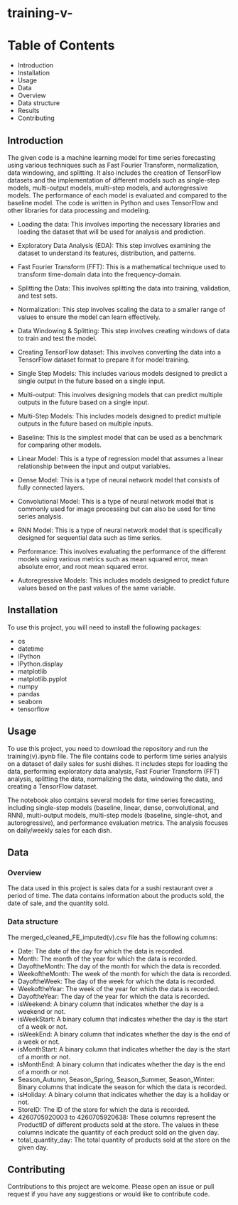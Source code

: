 # training-v-
# Table of Contents
- Introduction
- Installation
- Usage
- Data
- Overview
- Data structure
- Results
- Contributing
## Introduction
The given code is a machine learning model for time series forecasting using various techniques such as Fast Fourier Transform, normalization, data windowing, and splitting. It also includes the creation of TensorFlow datasets and the implementation of different models such as single-step models, multi-output models, multi-step models, and autoregressive models. The performance of each model is evaluated and compared to the baseline model. The code is written in Python and uses TensorFlow and other libraries for data processing and modeling.

- Loading the data: This involves importing the necessary libraries and loading the dataset that will be used for analysis and prediction.

- Exploratory Data Analysis (EDA): This step involves examining the dataset to understand its features, distribution, and patterns.

- Fast Fourier Transform (FFT): This is a mathematical technique used to transform time-domain data into the frequency-domain.

- Splitting the Data: This involves splitting the data into training, validation, and test sets.

- Normalization: This step involves scaling the data to a smaller range of values to ensure the model can learn effectively.

- Data Windowing & Splitting: This step involves creating windows of data to train and test the model.

- Creating TensorFlow dataset: This involves converting the data into a TensorFlow dataset format to prepare it for model training.

- Single Step Models: This includes various models designed to predict a single output in the future based on a single input.

- Multi-output: This involves designing models that can predict multiple outputs in the future based on a single input.

- Multi-Step Models: This includes models designed to predict multiple outputs in the future based on multiple inputs.

- Baseline: This is the simplest model that can be used as a benchmark for comparing other models.

- Linear Model: This is a type of regression model that assumes a linear relationship between the input and output variables.

- Dense Model: This is a type of neural network model that consists of fully connected layers.

- Convolutional Model: This is a type of neural network model that is commonly used for image processing but can also be used for time series analysis.

- RNN Model: This is a type of neural network model that is specifically designed for sequential data such as time series.

- Performance: This involves evaluating the performance of the different models using various metrics such as mean squared error, mean absolute error, and root mean squared error.

- Autoregressive Models: This includes models designed to predict future values based on the past values of the same variable.

## Installation
To use this project, you will need to install the following packages:
- os
- datetime
- IPython
- IPython.display
- matplotlib 
- matplotlib.pyplot 
- numpy 
- pandas 
- seaborn 
- tensorflow 
## Usage

To use this project, you need to download the repository and run the training(v).ipynb file. The file contains code to perform time series analysis on a dataset of daily sales for sushi dishes. It includes steps for loading the data, performing exploratory data analysis, Fast Fourier Transform (FFT) analysis, splitting the data, normalizing the data, windowing the data, and creating a TensorFlow dataset.

The notebook also contains several models for time series forecasting, including single-step models (baseline, linear, dense, convolutional, and RNN), multi-output models, multi-step models (baseline, single-shot, and autoregressive), and performance evaluation metrics. The analysis focuses on daily/weekly sales for each dish.


## Data
### Overview

The data used in this project is sales data for a sushi restaurant over a period of time. The data contains information about the products sold, the date of sale, and the quantity sold.
### Data structure
The merged_cleaned_FE_imputed(v).csv file has the following columns:
- Date: The date of the day for which the data is recorded.
- Month: The month of the year for which the data is recorded.
- DayoftheMonth: The day of the month for which the data is recorded.
- WeekoftheMonth: The week of the month for which the data is recorded.
- DayoftheWeek: The day of the week for which the data is recorded.
- WeekoftheYear: The week of the year for which the data is recorded.
- DayoftheYear: The day of the year for which the data is recorded.
- isWeekend: A binary column that indicates whether the day is a weekend or not.
- isWeekStart: A binary column that indicates whether the day is the start of a week or not.
- isWeekEnd: A binary column that indicates whether the day is the end of a week or not.
- isMonthStart: A binary column that indicates whether the day is the start of a month or not.
- isMonthEnd: A binary column that indicates whether the day is the end of a month or not.
- Season_Autumn, Season_Spring, Season_Summer, Season_Winter: Binary columns that indicate the season for which the data is recorded.
- isHoliday: A binary column that indicates whether the day is a holiday or not.
- StoreID: The ID of the store for which the data is recorded.
- 4260705920003 to 4260705920638: These columns represent the ProductID of different products sold at the store. The values in these columns indicate the quantity of each product sold on the given day.
- total_quantity_day: The total quantity of products sold at the store on the given day.

## Contributing
Contributions to this project are welcome. Please open an issue or pull request if you have any suggestions or would like to contribute code.


